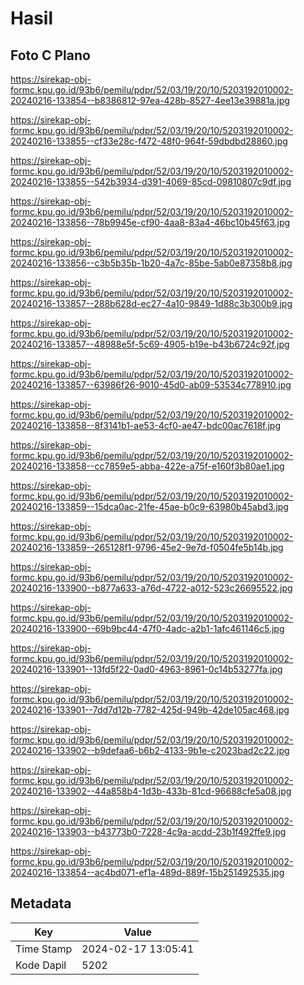 # Hasil

## Foto C Plano

https://sirekap-obj-formc.kpu.go.id/93b6/pemilu/pdpr/52/03/19/20/10/5203192010002-20240216-133854--b8386812-97ea-428b-8527-4ee13e39881a.jpg

https://sirekap-obj-formc.kpu.go.id/93b6/pemilu/pdpr/52/03/19/20/10/5203192010002-20240216-133855--cf33e28c-f472-48f0-964f-59dbdbd28860.jpg

https://sirekap-obj-formc.kpu.go.id/93b6/pemilu/pdpr/52/03/19/20/10/5203192010002-20240216-133855--542b3934-d391-4069-85cd-09810807c9df.jpg

https://sirekap-obj-formc.kpu.go.id/93b6/pemilu/pdpr/52/03/19/20/10/5203192010002-20240216-133856--78b9945e-cf90-4aa8-83a4-46bc10b45f63.jpg

https://sirekap-obj-formc.kpu.go.id/93b6/pemilu/pdpr/52/03/19/20/10/5203192010002-20240216-133856--c3b5b35b-1b20-4a7c-85be-5ab0e87358b8.jpg

https://sirekap-obj-formc.kpu.go.id/93b6/pemilu/pdpr/52/03/19/20/10/5203192010002-20240216-133857--288b628d-ec27-4a10-9849-1d88c3b300b9.jpg

https://sirekap-obj-formc.kpu.go.id/93b6/pemilu/pdpr/52/03/19/20/10/5203192010002-20240216-133857--48988e5f-5c69-4905-b19e-b43b6724c92f.jpg

https://sirekap-obj-formc.kpu.go.id/93b6/pemilu/pdpr/52/03/19/20/10/5203192010002-20240216-133857--63986f26-9010-45d0-ab09-53534c778910.jpg

https://sirekap-obj-formc.kpu.go.id/93b6/pemilu/pdpr/52/03/19/20/10/5203192010002-20240216-133858--8f3141b1-ae53-4cf0-ae47-bdc00ac7618f.jpg

https://sirekap-obj-formc.kpu.go.id/93b6/pemilu/pdpr/52/03/19/20/10/5203192010002-20240216-133858--cc7859e5-abba-422e-a75f-e160f3b80ae1.jpg

https://sirekap-obj-formc.kpu.go.id/93b6/pemilu/pdpr/52/03/19/20/10/5203192010002-20240216-133859--15dca0ac-21fe-45ae-b0c9-63980b45abd3.jpg

https://sirekap-obj-formc.kpu.go.id/93b6/pemilu/pdpr/52/03/19/20/10/5203192010002-20240216-133859--265128f1-9796-45e2-9e7d-f0504fe5b14b.jpg

https://sirekap-obj-formc.kpu.go.id/93b6/pemilu/pdpr/52/03/19/20/10/5203192010002-20240216-133900--b877a633-a76d-4722-a012-523c26695522.jpg

https://sirekap-obj-formc.kpu.go.id/93b6/pemilu/pdpr/52/03/19/20/10/5203192010002-20240216-133900--69b9bc44-47f0-4adc-a2b1-1afc461146c5.jpg

https://sirekap-obj-formc.kpu.go.id/93b6/pemilu/pdpr/52/03/19/20/10/5203192010002-20240216-133901--13fd5f22-0ad0-4963-8961-0c14b53277fa.jpg

https://sirekap-obj-formc.kpu.go.id/93b6/pemilu/pdpr/52/03/19/20/10/5203192010002-20240216-133901--7dd7d12b-7782-425d-949b-42de105ac468.jpg

https://sirekap-obj-formc.kpu.go.id/93b6/pemilu/pdpr/52/03/19/20/10/5203192010002-20240216-133902--b9defaa6-b6b2-4133-9b1e-c2023bad2c22.jpg

https://sirekap-obj-formc.kpu.go.id/93b6/pemilu/pdpr/52/03/19/20/10/5203192010002-20240216-133902--44a858b4-1d3b-433b-81cd-96688cfe5a08.jpg

https://sirekap-obj-formc.kpu.go.id/93b6/pemilu/pdpr/52/03/19/20/10/5203192010002-20240216-133903--b43773b0-7228-4c9a-acdd-23b1f492ffe9.jpg

https://sirekap-obj-formc.kpu.go.id/93b6/pemilu/pdpr/52/03/19/20/10/5203192010002-20240216-133854--ac4bd071-ef1a-489d-889f-15b251492535.jpg


## Metadata

| Key        | Value               |
| ---------- | ------------------- |
| Time Stamp | 2024-02-17 13:05:41 |
| Kode Dapil | 5202                |



